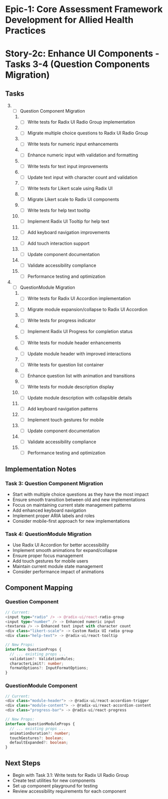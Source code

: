 # Epic-1: Core Assessment Framework Development for Allied Health Practices
# Story-2c: Enhance UI Components - Tasks 3-4 (Question Components Migration)

## Tasks

3. - [ ] Question Component Migration
   1. - [ ] Write tests for Radix UI Radio Group implementation
   2. - [ ] Migrate multiple choice questions to Radix UI Radio Group
   3. - [ ] Write tests for numeric input enhancements
   4. - [ ] Enhance numeric input with validation and formatting
   5. - [ ] Write tests for text input improvements
   6. - [ ] Update text input with character count and validation
   7. - [ ] Write tests for Likert scale using Radix UI
   8. - [ ] Migrate Likert scale to Radix UI components
   9. - [ ] Write tests for help text tooltip
   10. - [ ] Implement Radix UI Tooltip for help text
   11. - [ ] Add keyboard navigation improvements
   12. - [ ] Add touch interaction support
   13. - [ ] Update component documentation
   14. - [ ] Validate accessibility compliance
   15. - [ ] Performance testing and optimization

4. - [ ] QuestionModule Migration
   1. - [ ] Write tests for Radix UI Accordion implementation
   2. - [ ] Migrate module expansion/collapse to Radix UI Accordion
   3. - [ ] Write tests for progress indicator
   4. - [ ] Implement Radix UI Progress for completion status
   5. - [ ] Write tests for module header enhancements
   6. - [ ] Update module header with improved interactions
   7. - [ ] Write tests for question list container
   8. - [ ] Enhance question list with animation and transitions
   9. - [ ] Write tests for module description display
   10. - [ ] Update module description with collapsible details
   11. - [ ] Add keyboard navigation patterns
   12. - [ ] Implement touch gestures for mobile
   13. - [ ] Update component documentation
   14. - [ ] Validate accessibility compliance
   15. - [ ] Performance testing and optimization

## Implementation Notes

### Task 3: Question Component Migration
- Start with multiple choice questions as they have the most impact
- Ensure smooth transition between old and new implementations
- Focus on maintaining current state management patterns
- Add enhanced keyboard navigation
- Implement proper ARIA labels and roles
- Consider mobile-first approach for new implementations

### Task 4: QuestionModule Migration
- Use Radix UI Accordion for better accessibility
- Implement smooth animations for expand/collapse
- Ensure proper focus management
- Add touch gestures for mobile users
- Maintain current module state management
- Consider performance impact of animations

## Component Mapping

### Question Component
```typescript
// Current:
<input type="radio" /> -> @radix-ui/react-radio-group
<input type="number" /> -> Enhanced numeric input
<textarea /> -> Enhanced text input with character count
<div class="likert-scale"> -> Custom Radix UI radio group
<div class="help-text"> -> @radix-ui/react-tooltip

// New Props:
interface QuestionProps {
  // ... existing props ...
  validation?: ValidationRules;
  characterLimit?: number;
  formatOptions?: InputFormatOptions;
}
```

### QuestionModule Component
```typescript
// Current:
<div class="module-header"> -> @radix-ui/react-accordion-trigger
<div class="module-content"> -> @radix-ui/react-accordion-content
<div class="progress-bar"> -> @radix-ui/react-progress

// New Props:
interface QuestionModuleProps {
  // ... existing props ...
  animationDuration?: number;
  touchGestures?: boolean;
  defaultExpanded?: boolean;
}
```

## Next Steps
- Begin with Task 3.1: Write tests for Radix UI Radio Group
- Create test utilities for new components
- Set up component playground for testing
- Review accessibility requirements for each component 